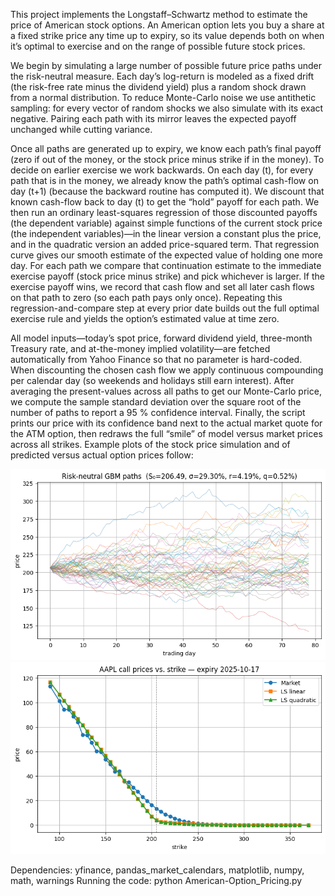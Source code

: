 
This project implements the Longstaff–Schwartz method to estimate the price of American stock options. An American option lets you buy a share at a fixed strike price any time up to expiry, so its value depends both on when it’s optimal to exercise and on the range of possible future stock prices.

We begin by simulating a large number of possible future price paths under the risk-neutral measure. Each day’s log-return is modeled as a fixed drift (the risk-free rate minus the dividend yield) plus a random shock drawn from a normal distribution. To reduce Monte-Carlo noise we use antithetic sampling: for every vector of random shocks we also simulate with its exact negative. Pairing each path with its mirror leaves the expected payoff unchanged while cutting variance.

Once all paths are generated up to expiry, we know each path’s final payoff (zero if out of the money, or the stock price minus strike if in the money). To decide on earlier exercise we work backwards. On each day (t), for every path that is in the money, we already know the path’s optimal cash-flow on day (t+1) (because the backward routine has computed it). We discount that known cash-flow back to day (t) to get the “hold” payoff for each path. We then run an ordinary least-squares regression of those discounted payoffs (the dependent variable) against simple functions of the current stock price (the independent variables)—in the linear version a constant plus the price, and in the quadratic version an added price-squared term. That regression curve gives our smooth estimate of the expected value of holding one more day. For each path we compare that continuation estimate to the immediate exercise payoff (stock price minus strike) and pick whichever is larger. If the exercise payoff wins, we record that cash flow and set all later cash flows on that path to zero (so each path pays only once). Repeating this regression-and-compare step at every prior date builds out the full optimal exercise rule and yields the option’s estimated value at time zero.

All model inputs—today’s spot price, forward dividend yield, three-month Treasury rate, and at-the-money implied volatility—are fetched automatically from Yahoo Finance so that no parameter is hard-coded. When discounting the chosen cash flow we apply continuous compounding per calendar day (so weekends and holidays still earn interest). After averaging the present-values across all paths to get our Monte-Carlo price, we compute the sample standard deviation over the square root of the number of paths to report a 95 % confidence interval. Finally, the script prints our price with its confidence band next to the actual market quote for the ATM option, then redraws the full “smile” of model versus market prices across all strikes. Example plots of the stock price simulation and of predicted versus actual option prices follow:

<img src="images/Options.png"/>
<img src="images/OptionPrice.png"/>

Dependencies: yfinance, pandas_market_calendars, matplotlib, numpy, math, warnings
Running the code: python American-Option_Pricing.py
